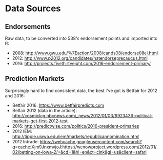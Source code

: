 # Data Sources

## Endorsements

Raw data, to be converted into 538's endorsement points and imported into R:

- 2008: http://www.gwu.edu/%7Eaction/2008/cands08/endorse08el.html
- 2012: http://www.p2012.org/candidates/natendorseprecaucus.html
- 2016: http://projects.fivethirtyeight.com/2016-endorsement-primary/

## Prediction Markets

Surprisingly hard to find consistent data, the best I've got is Betfair for 2012 and 2016:

- Betfair 2016: https://www.betfairpredicts.com
- Betfair 2012 (data in the article): http://cosmiclog.nbcnews.com/_news/2012/01/03/9923436-political-markets-get-first-2012-test
- 2016: http://predictwise.com/politics/2016-president-primaries
- 2012 IEM: http://tippie.uiowa.edu/iem/markets/republicannomination.html
- 2012 Intrade: https://webcache.googleusercontent.com/search?q=cache:Xjm9JnxmvjoJ:https://wenowproject.wordpress.com/2012/01/02/betting-on-iowa-2/+&cd=1&hl=en&ct=clnk&gl=us&client=safari 